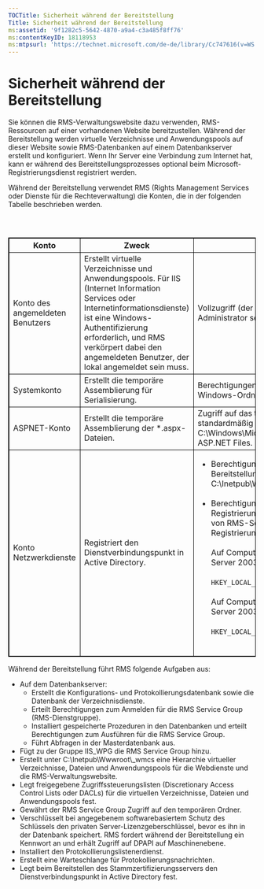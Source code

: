 ```yaml
---
TOCTitle: Sicherheit während der Bereitstellung
Title: Sicherheit während der Bereitstellung
ms:assetid: '9f1282c5-5642-4870-a9a4-c3a485f8ff76'
ms:contentKeyID: 18118953
ms:mtpsurl: 'https://technet.microsoft.com/de-de/library/Cc747616(v=WS.10)'
---
```


Sicherheit während der Bereitstellung
=====================================

Sie können die RMS-Verwaltungswebsite dazu verwenden, RMS-Ressourcen auf einer vorhandenen Website bereitzustellen. Während der Bereitstellung werden virtuelle Verzeichnisse und Anwendungspools auf dieser Website sowie RMS-Datenbanken auf einem Datenbankserver erstellt und konfiguriert. Wenn Ihr Server eine Verbindung zum Internet hat, kann er während des Bereitstellungsprozesses optional beim Microsoft-Registrierungsdienst registriert werden.

Während der Bereitstellung verwendet RMS (Rights Management Services oder Dienste für die Rechteverwaltung) die Konten, die in der folgenden Tabelle beschrieben werden.

###  

 
<table style="border:1px solid black;">
<colgroup>
<col width="33%" />
<col width="33%" />
<col width="33%" />
</colgroup>
<thead>
<tr class="header">
<th style="border:1px solid black;" >Konto</th>
<th style="border:1px solid black;" >Zweck</th>
<th style="border:1px solid black;" >Berechtigungen</th>
</tr>
</thead>
<tbody>
<tr class="odd">
<td style="border:1px solid black;">Konto des angemeldeten Benutzers</td>
<td style="border:1px solid black;">Erstellt virtuelle Verzeichnisse und Anwendungspools. Für IIS (Internet Information Services oder Internetinformationsdienste) ist eine Windows-Authentifizierung erforderlich, und RMS verkörpert dabei den angemeldeten Benutzer, der lokal angemeldet sein muss.</td>
<td style="border:1px solid black;">Vollzugriff (der angemeldete Benutzer muss ein lokaler Administrator sein).</td>
</tr>
<tr class="even">
<td style="border:1px solid black;">Systemkonto</td>
<td style="border:1px solid black;">Erstellt die temporäre Assemblierung für Serialisierung.</td>
<td style="border:1px solid black;">Berechtigungen Lesen und Schreiben für den temporären Windows-Ordner C:\Windows\Temp.</td>
</tr>
<tr class="odd">
<td style="border:1px solid black;">ASPNET-Konto</td>
<td style="border:1px solid black;">Erstellt die temporäre Assemblierung der *.aspx-Dateien.</td>
<td style="border:1px solid black;">Zugriff auf das temporäre Assemblierungscacheverzeichnis, standardmäßig C:\Windows\Microsoft.NET\Framework\v1.1.4322\Temporary ASP.NET Files.</td>
</tr>
<tr class="even">
<td style="border:1px solid black;">Konto Netzwerkdienste</td>
<td style="border:1px solid black;">Registriert den Dienstverbindungspunkt in Active Directory.</td>
<td style="border:1px solid black;"><ul>
<li>Berechtigungen Nur lesen für die Site für den Bereitstellungsprozess (normalerweise C:\Inetpub\Wwwroot\Provisioning).<br />
<br />
</li>
<li>Berechtigungen „Lesen“ und „Schreiben“ für den Registrierungsschlüssel <strong>DRMS</strong> . Die Berechtigungen werden von RMS-Setup erteilt, das auch folgende Registrierungsschlüssel erstellt.<br />
<br />
Auf Computern mit der 32-Bit-Version von Windows Server 2003<br />
<br />
<code>HKEY_LOCAL_MACHINE\Software\Microsoft\DRMS\1.0</code><br />
<br />
Auf Computern mit der 64-Bit-Version von Windows Server 2003<br />
<br />
<code>HKEY_LOCAL_MACHINE\Software\WOW6432Node\Microsoft\DRMS\1.0</code><br />
<br />
</li>
</ul></td>
</tr>
</tbody>
</table>
 

Während der Bereitstellung führt RMS folgende Aufgaben aus:

-   Auf dem Datenbankserver:
    -   Erstellt die Konfigurations- und Protokollierungsdatenbank sowie die Datenbank der Verzeichnisdienste.
    -   Erteilt Berechtigungen zum Anmelden für die RMS Service Group (RMS-Dienstgruppe).
    -   Installiert gespeicherte Prozeduren in den Datenbanken und erteilt Berechtigungen zum Ausführen für die RMS Service Group.
    -   Führt Abfragen in der Masterdatenbank aus.
-   Fügt zu der Gruppe IIS\_WPG die RMS Service Group hinzu.
-   Erstellt unter C:\\Inetpub\\Wwwroot\\\_wmcs eine Hierarchie virtueller Verzeichnisse, Dateien und Anwendungspools für die Webdienste und die RMS-Verwaltungswebsite.
-   Legt freigegebene Zugriffssteuerungslisten (Discretionary Access Control Lists oder DACLs) für die virtuellen Verzeichnisse, Dateien und Anwendungspools fest.
-   Gewährt der RMS Service Group Zugriff auf den temporären Ordner.
-   Verschlüsselt bei angegebenem softwarebasiertem Schutz des Schlüssels den privaten Server-Lizenzgeberschlüssel, bevor es ihn in der Datenbank speichert. RMS fordert während der Bereitstellung ein Kennwort an und erhält Zugriff auf DPAPI auf Maschinenebene.
-   Installiert den Protokollierungslistenerdienst.
-   Erstellt eine Warteschlange für Protokollierungsnachrichten.
-   Legt beim Bereitstellen des Stammzertifizierungsservers den Dienstverbindungspunkt in Active Directory fest.
